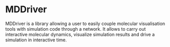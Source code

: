 # MDDriver
MDDriver is a library allowing a user to easily couple molecular visualisation tools with simulation code through a network. It allows to carry out interactive molecular dynamics, visualize simulation results and drive a simulation in interactive time.
